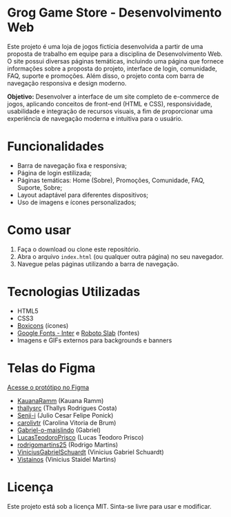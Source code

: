 # Grog Game Store - Desenvolvimento Web

Este projeto é uma loja de jogos fictícia desenvolvida a partir de uma proposta de trabalho em equipe para a disciplina de Desenvolvimento Web. O site possui diversas páginas temáticas, incluindo uma página que fornece informações sobre a proposta do projeto, interface de login, comunidade, FAQ, suporte e promoções. Além disso, o projeto conta com barra de navegação responsiva e design moderno.

**Objetivo:** Desenvolver a interface de um site completo de e-commerce de jogos, aplicando conceitos de front-end (HTML e CSS), responsividade, usabilidade e integração de recursos visuais, a fim de proporcionar uma experiência de navegação moderna e intuitiva para o usuário. 

# Funcionalidades

- Barra de navegação fixa e responsiva;
- Página de login estilizada;
- Páginas temáticas: Home (Sobre), Promoções, Comunidade, FAQ, Suporte, Sobre;
- Layout adaptável para diferentes dispositivos;
- Uso de imagens e ícones personalizados;


# Como usar

1. Faça o download ou clone este repositório.
2. Abra o arquivo `index.html` (ou qualquer outra página) no seu navegador.
3. Navegue pelas páginas utilizando a barra de navegação.


# Tecnologias Utilizadas

- HTML5
- CSS3
- [Boxicons](https://boxicons.com/) (ícones)
- [Google Fonts - Inter](https://fonts.google.com/specimen/Inter) e [Roboto Slab](https://fonts.google.com/specimen/Roboto+Slab) (fontes)
- Imagens e GIFs externos para backgrounds e banners


# Telas do Figma

[Acesse o protótipo no Figma](https://www.figma.com/design/Dt4OYManFihwt0cZZ6wpSX/Desenvolvimento-WEB-professor-RAUL?node-id=0-1&t=QWj1xO7rpK1eObr6-1)

- [KauanaRamm](https://github.com/KauanaRamm) (Kauana Ramm)
- [thallysrc](https://github.com/thallysrc) (Thallys Rodrigues Costa)
- [Senji-i](https://github.com/Senji-i) (Julio Cesar Felipe Ponick)
- [carolivtr](https://github.com/carolivtr) (Carolina Vitoria de Brum)
- [Gabriel-o-maislindo](https://github.com/Gabriel-o-maislindo) (Gabriel)
- [LucasTeodoroPrisco](https://github.com/LucasTeodoroPrisco) (Lucas Teodoro Prisco)
- [rodrigomartins25](https://github.com/rodrigomartins25) (Rodrigo Martins)
- [ViniciusGabrielSchuardt](https://github.com/ViniciusGabrielSchuardt) (Vinicius Gabriel Schuardt)
- [Vistainos](https://github.com/Vistainos) (Vinicius Staidel Martins)


# Licença

Este projeto está sob a licença MIT. Sinta-se livre para usar e modificar. 
